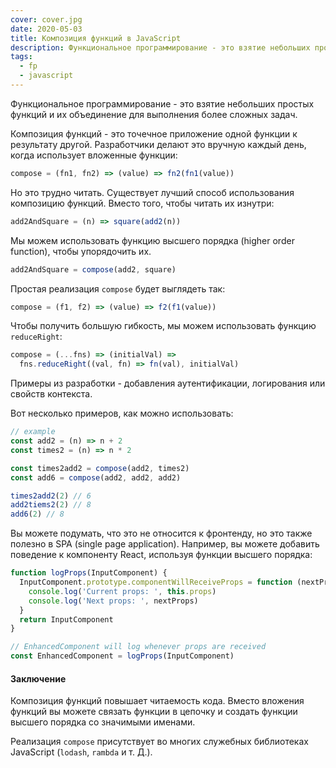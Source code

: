 ```yaml
---
cover: cover.jpg
date: 2020-05-03
title: Композиция функций в JavaScript
description: Функциональное программирование - это взятие небольших простых функций и их объединение для выполнения более сложных задач
tags:
  - fp
  - javascript
---
```


Функциональное программирование - это взятие небольших простых функций и их объединение для выполнения более сложных задач.

Композиция функций - это точечное приложение одной функции к результату другой. Разработчики делают это вручную каждый день, когда использует вложенные функции:

```javascript
compose = (fn1, fn2) => (value) => fn2(fn1(value))
```

Но это трудно читать. Существует лучший способ использования композицию функций. Вместо того, чтобы читать их изнутри:

```javascript
add2AndSquare = (n) => square(add2(n))
```

Мы можем использовать функцию высшего порядка (higher order function), чтобы упорядочить их.

```javascript
add2AndSquare = compose(add2, square)
```

Простая реализация `compose` будет выглядеть так:

```javascript
compose = (f1, f2) => (value) => f2(f1(value))
```

Чтобы получить большую гибкость, мы можем использовать функцию `reduceRight`:

```javascript
compose = (...fns) => (initialVal) =>
  fns.reduceRight((val, fn) => fn(val), initialVal)
```

Примеры из разработки - добавления аутентификации, логирования или свойств контекста.

Вот несколько примеров, как можно использовать:

```javascript
// example
const add2 = (n) => n + 2
const times2 = (n) => n * 2

const times2add2 = compose(add2, times2)
const add6 = compose(add2, add2, add2)

times2add2(2) // 6
add2tiems2(2) // 8
add6(2) // 8
```

Вы можете подумать, что это не относится к фронтенду, но это также полезно в SPA (single page application). Например, вы можете добавить поведение к компоненту React, используя функции высшего порядка:

```javascript
function logProps(InputComponent) {
  InputComponent.prototype.componentWillReceiveProps = function (nextProps) {
    console.log('Current props: ', this.props)
    console.log('Next props: ', nextProps)
  }
  return InputComponent
}

// EnhancedComponent will log whenever props are received
const EnhancedComponent = logProps(InputComponent)
```

#### Заключение

Композиция функций повышает читаемость кода. Вместо вложения функций вы можете связать функции в цепочку и создать функции высшего порядка со значимыми именами.

Реализация `compose` присутствует во многих служебных библиотеках JavaScript (`lodash`, `rambda` и т. Д.).

